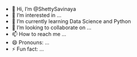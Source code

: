 - 👋 Hi, I’m @ShettySavinaya
- 👀 I’m interested in ...
- 🌱 I’m currently learning Data Science and Python
- 💞️ I’m looking to collaborate on ...
- 📫 How to reach me ...
- 😄 Pronouns: ...
- ⚡ Fun fact: ...

<!---
ShettySavinaya/ShettySavinaya is a ✨ special ✨ repository because its `README.md` (this file) appears on your GitHub profile.
You can click the Preview link to take a look at your changes.
--->
